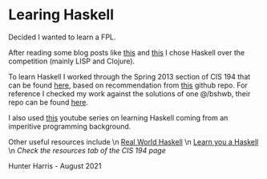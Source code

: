 # Learing Haskell

Decided I wanted to learn a FPL.

After reading some blog posts like 
[this](https://www.reddit.com/r/haskell/comments/2mr7ks/im_debating_between_haskell_and_clojure_xpost/) 
and [this](https://bitemyapp.com/blog/meditations-on-learning-haskell/) 
I chose Haskell over the competition (mainly LISP and Clojure).

To learn Haskell I worked through the Spring 2013 section of CIS 194 that can be found 
[here](https://www.seas.upenn.edu/~cis194/spring13/), based on recommendation from [
this](https://github.com/bitemyapp/learnhaskell) github repo. For reference I checked 
my work against the solutions of one @/bshwb, their repo can be found 
[here](https://github.com/bschwb/cis194-solutions).

I also used [this](https://www.youtube.com/playlist?list=PLe7Ei6viL6jGp1Rfu0dil1JH1SHk9bgDV) 
youtube series on learning Haskell coming from an imperitive programming background.

Other useful resources include \n
[Real World Haskell](http://book.realworldhaskell.org/read/) \n
[Learn you a Haskell](http://learnyouahaskell.com/) \n
*Check the resources tab of the CIS 194 page*


Hunter Harris - August 2021
